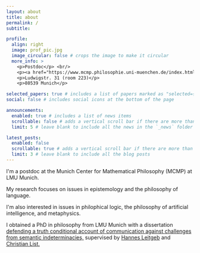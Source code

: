 ```yaml
---
layout: about
title: about
permalink: /
subtitle: 

profile:
  align: right
  image: prof_pic.jpg
  image_circular: false # crops the image to make it circular
  more_info: >
    <p>Postdoc</p> <br/>
    <p><a href="https://www.mcmp.philosophie.uni-muenchen.de/index.html">MCMP</a>, LMU Munich</p>
    <p>Ludwigstr. 31 (room 223)</p>
    <p>80539 Munich</p>

selected_papers: true # includes a list of papers marked as "selected={true}"
social: false # includes social icons at the bottom of the page

announcements:
  enabled: true # includes a list of news items
  scrollable: false # adds a vertical scroll bar if there are more than 3 news items
  limit: 5 # leave blank to include all the news in the `_news` folder

latest_posts:
  enabled: false
  scrollable: true # adds a vertical scroll bar if there are more than 3 new posts items
  limit: 3 # leave blank to include all the blog posts
---
```


I'm a postdoc at the Munich Center for Mathematical Philosophy (MCMP) at LMU Munich.

My research focuses on issues in epistemology and the philosophy of language. 

I'm also interested in issues in philophical logic, the philosophy of artificial intelligence, and metaphysics.

I obtained a PhD in philosophy from LMU Munich with a dissertation <a href="https://edoc.ub.uni-muenchen.de/34874/">defending a truth conditional account of communication against challenges from semantic indeterminacies,</a> supervised by <a href="https://www.mcmp.philosophie.uni-muenchen.de/people/faculty/hannes_leitgeb/index.html">Hannes Leitgeb</a> and <a href="https://www.philosophie.lmu.de/de/personenuebersicht/kontaktseite/christian-list-087028b0.html">Christian List.</a>

